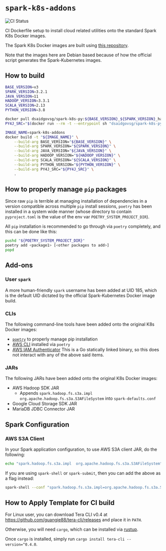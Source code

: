 # `spark-k8s-addons`

![CI Status](https://img.shields.io/github/workflow/status/dsaidgovsg/spark-k8s-addons/CI/master?label=CI&logo=github&style=for-the-badge)

CI Dockerfile setup to install cloud related utilities onto the standard Spark
K8s Docker images.

The Spark K8s Docker images are built using
[this repository](https://github.com/dsaidgovsg/spark-k8s).

Note that the images here are Debian based because of how the official script
generates the Spark-Kubernetes images.

## How to build

```bash
BASE_VERSION=v3
SPARK_VERSION=3.2.1
JAVA_VERSION=11
HADOOP_VERSION=3.3.1
SCALA_VERSION=2.13
PYTHON_VERSION=3.8

docker pull dsaidgovsg/spark-k8s-py:${BASE_VERSION}_${SPARK_VERSION}_hadoop-${HADOOP_VERSION}_scala-${SCALA_VERSION}_java-${JAVA_VERSION}
PY4J_SRC="$(docker run --rm -t --entrypoint sh "dsaidgovsg/spark-k8s-py:${BASE_VERSION}_${SPARK_VERSION}_hadoop-${HADOOP_VERSION}_scala-${SCALA_VERSION}_java-${JAVA_VERSION}" -c 'ls --color=never ${SPARK_HOME}/python/lib/py4j-*.zip' | tr -d "\r\n")"

IMAGE_NAME=spark-k8s-addons
docker build -t "${IMAGE_NAME}" \
    --build-arg BASE_VERSION="${BASE_VERSION}" \
    --build-arg SPARK_VERSION="${SPARK_VERSION}" \
    --build-arg JAVA_VERSION="${JAVA_VERSION}" \
    --build-arg HADOOP_VERSION="${HADOOP_VERSION}" \
    --build-arg SCALA_VERSION="${SCALA_VERSION}" \
    --build-arg PYTHON_VERSION="${PYTHON_VERSION}" \
    --build-arg PY4J_SRC="${PY4J_SRC}" \
    .
```

## How to properly manage `pip` packages

Since raw `pip` is terrible at managing installation of dependencies in a
version compatible across multiple `pip` install sessions, `poetry` has been
installed in a system wide manner (whose directory to contain `pyproject.toml`
is the value of the env var `POETRY_SYSTEM_PROJECT_DIR`).

All `pip` installation is recommended to go through via `poetry` completely, and
this can be done like this:

```bash
pushd "${POETRY_SYSTEM_PROJECT_DIR}"
poetry add <package1> [<other packages to add>]
popd
```

## Add-ons

### User `spark`

A more human-friendly `spark` username has been added at UID 185, which is the
default UID dictated by the official Spark-Kubernetes Docker image build.

### CLIs

The following command-line tools have been added onto the original K8s Docker
images:

- [`poetry`](https://python-poetry.org/) to properly manage pip installation
- [AWS CLI](https://aws.amazon.com/cli/) installed via `poetry`
- [AWS IAM Authenticator](https://github.com/kubernetes-sigs/aws-iam-authenticator)
  This is a Go statically linked binary, so this does not interact with any of
  the above said items.

### JARs

The following JARs have been added onto the original K8s Docker images:

- AWS Hadoop SDK JAR
  - Appends `spark.hadoop.fs.s3a.impl org.apache.hadoop.fs.s3a.S3AFileSystem`
    into `spark-defaults.conf`
- Google Cloud Storage SDK JAR
- MariaDB JDBC Connector JAR

## Spark Configuration

### AWS S3A Client

In your Spark application configuration, to use AWS S3A client JAR, do the
following:

```bash
echo "spark.hadoop.fs.s3a.impl  org.apache.hadoop.fs.s3a.S3AFileSystem" >> ${SPARK_HOME}/conf/spark-defaults.conf; \
```

If you are using `spark-shell` or `spark-submit`, then you can add the above as
a flag instead:

```bash
spark-shell --conf "spark.hadoop.fs.s3a.impl=org.apache.hadoop.fs.s3a.S3AFileSystem"
```

## How to Apply Template for CI build

For Linux user, you can download Tera CLI v0.4 at
<https://github.com/guangie88/tera-cli/releases> and place it in `PATH`.

Otherwise, you will need `cargo`, which can be installed via
[rustup](https://rustup.rs/).

Once `cargo` is installed, simply run `cargo install tera-cli --version=^0.4.0`.
